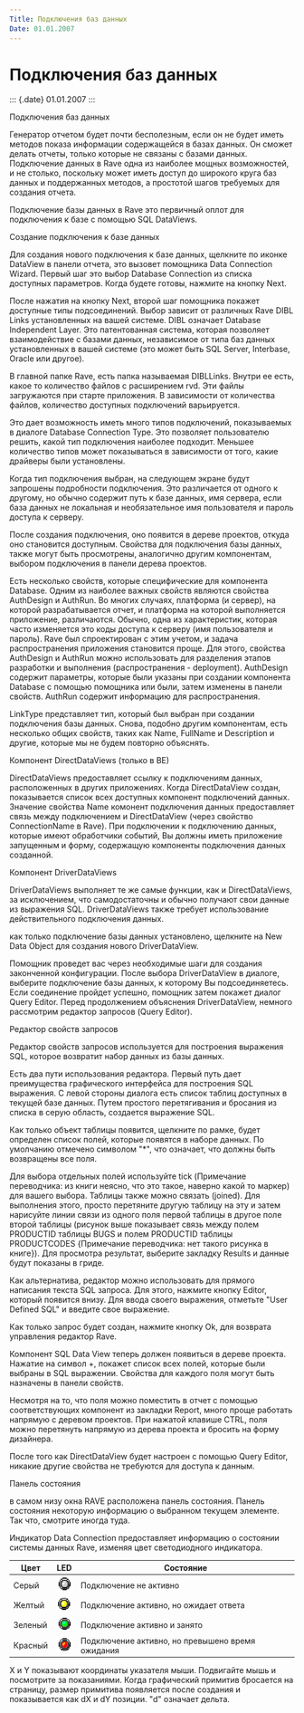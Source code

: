 ```yaml
---
Title: Подключения баз данных
Date: 01.01.2007
---
```



Подключения баз данных
======================

::: {.date}
01.01.2007
:::

Подключения баз данных

Генератор отчетом будет почти бесполезным, если он не будет иметь
методов показа информации содержащейся в базах данных. Он сможет делать
отчеты, только которые не связаны с базами данных. Подключение данных в
Rave одна из наиболее мощных возможностей, и не столько, поскольку может
иметь доступ до широкого круга баз данных и поддержанных методов, а
простотой шагов требуемых для создания отчета.

Подключение базы данных в Rave это первичный оплот для подключения к
базе с помощью SQL DataViews.

Создание подключения к базе данных

Для создания нового подключения к базе данных, щелкните по иконке
DataView в панели отчета, это вызовет помощника Data Connection Wizard.
Первый шаг это выбор Database Connection из списка доступных параметров.
Когда будете готовы, нажмите на кнопку Next.

После нажатия на кнопку Next, второй шаг помощника покажет доступные
типы подсоединений. Выбор зависит от различных Rave DIBL Links
установленных на вашей системе. DIBL означает Database Independent
Layer. Это патентованная система, которая позволяет взаимодействие с
базами данных, независимое от типа баз данных установленных в вашей
системе (это может быть SQL Server, Interbase, Oracle или другое).

В главной папке Rave, есть папка называемая DIBLLinks. Внутри ее есть,
какое то количество файлов с расширением rvd. Эти файлы загружаются при
старте приложения. В зависимости от количества файлов, количество
доступных подключений варьируется.

Это дает возможность иметь много типов подключений, показываемых в
диалоге Database Connection Type. Это позволяет пользователю решить,
какой тип подключения наиболее подходит. Меньшее количество типов может
показываться в зависимости от того, какие драйверы были установлены.

Когда тип подключения выбран, на следующем экране будут запрошены
подробности подключения. Это различается от одного к другому, но обычно
содержит путь к базе данных, имя сервера, если база данных не локальная
и необязательное имя пользователя и пароль доступа к серверу.

После создания подключения, оно появится в дереве проектов, откуда оно
становится доступным. Свойства для подключения базы данных, также могут
быть просмотрены, аналогично другим компонентам, выбором подключения в
панели дерева проектов.

Есть несколько свойств, которые специфические для компонента Database.
Одним из наиболее важных свойств являются свойства AuthDesign и AuthRun.
Во многих случаях, платформа (и сервер), на которой разрабатывается
отчет, и платформа на которой выполняется приложение, различаются.
Обычно, одна из характеристик, которая часто изменяется это коды доступа
к серверу (имя пользователя и пароль). Rave был спроектирован с этим
учетом, и задача распространения приложения становится проще. Для этого,
свойства AuthDesign и AuthRun можно использовать для разделения этапов
разработки и выполнения (распространения - deployment). AuthDesign
содержит параметры, которые были указаны при создании компонента
Database с помощью помощника или были, затем изменены в панели свойств.
AuthRun содержит информацию для распространения.

LinkType представляет тип, который был выбран при создании подключения
базы данных. Снова, подобно другим компонентам, есть несколько общих
свойств, таких как Name, FullName и Description и другие, которые мы не
будем повторно объяснять.

Компонент DirectDataViews (только в BE)

DirectDataViews предоставляет ссылку к подключениям данных,
расположенных в других приложениях. Когда DirectDataView создан,
показывается список всех доступных компонент подключений данных.
Значение свойства Name комонент подключения данных предоставляет связь
между подключением и DirectDataView (через свойство ConnectionName в
Rave). При подключении к подключению данных, которые имеют обработчики
событий, Вы должны иметь приложение запущенным и форму, содержащую
компоненты подключения данных созданной.

Компонент DriverDataViews

DriverDataViews выполняет те же самые функции, как и DirectDataViews, за
исключением, что самодостаточны и обычно получают свои данные из
выражения SQL. DriverDataViews также требует использование
действительного подключения данных.

как только подключение базы данных установлено, щелкните на New Data
Object для создания нового DriverDataView.

Помощник проведет вас через необходимые шаги для создания законченной
конфигурации. После выбора DriverDataView в диалоге, выберите
подключение базы данных, к которому Вы подсоединяетесь. Если соединение
пройдет успешно, помощник затем покажет диалог Query Editor. Перед
продолжением объяснения DriverDataView, немного рассмотрим редактор
запросов (Query Editor).

Редактор свойств запросов

Редактор свойств запросов используется для построения выражения SQL,
которое возвратит набор данных из базы данных.

Есть два пути использования редактора. Первый путь дает преимущества
графического интерфейса для построения SQL выражения. С левой стороны
диалога есть список таблиц доступных в текущей базе данных. Путем
простого перетягивания и бросания из списка в серую область, создается
выражение SQL.

Как только объект таблицы появится, щелкните по рамке, будет определен
список полей, которые появятся в наборе данных. По умолчанию отмечено
символом \"*\", что означает, что должны быть возвращены все поля.

Для выбора отдельных полей используйте tick (Примечание переводчика: из
книги неясно, что это такое, наверно какой то маркер) для вашего выбора.
Таблицы также можно связать (joined). Для выполнения этого, просто
перетяните другую таблицу на эту и затем нарисуйте линии связи из одного
поля первой таблицы в другое поле второй таблицы (рисунок выше
показывает связь между полем PRODUCTID таблицы BUGS и полем PRODUCTID
таблицы PRODUCTCODES {Примечание переводчика: нет такого рисунка в
книге}). Для просмотра результат, выберите закладку Results и данные
будут показаны в гриде.

Как альтернатива, редактор можно использовать для прямого написания
текста SQL запроса. Для этого, нажмите кнопку Editor, который появится
внизу. Для ввода своего выражения, отметьте \"User Defined SQL\" и
введите свое выражение.

Как только запрос будет создан, нажмите кнопку Ok, для возврата
управления редактор Rave.

Компонент SQL Data View теперь должен появиться в дереве проекта.
Нажатие на символ +, покажет список всех полей, которые были выбраны в
SQL выражении. Свойства для каждого поля могут быть назначены в панели
свойств.

Несмотря на то, что поля можно поместить в отчет с помощью
соответствующих компонент из закладки Report, много проще работать
напрямую с деревом проектов. При нажатой клавише CTRL, поля можно
перетянуть напрямую из дерева проекта и бросить на форму дизайнера.

После того как DirectDataView будет настроен с помощью Query Editor,
никакие другие свойства не требуются для доступа к данным.

Панель состояния

 

в самом низу окна RAVE расположена панель состояния. Панель состояния
некоторую информацию о выбранном текущем элементе. Так что, смотрите
иногда туда.

Индикатор Data Connection предоставляет информацию о состоянии системы
данных Rave, изменяя цвет светодиодного индикатора.

Цвет    |    LED    |    Состояние
------- | --------- | --------------
Серый     | ![](embim1774.png) | Подключение не активно
Желтый    | ![](embim1775.png) | Подключение активно, но ожидает ответа
Зеленый   | ![](embim1776.png) | Подключение активно и занято
Красный   | ![](embim1777.png) | Подключение активно, но превышено время ожидания

X и Y показывают координаты указателя мыши. Подвигайте мышь и посмотрите
за показаниями. Когда графический примитив бросается на страницу, размер
примитива появляется после создания и показывается как dX и dY позиции.
\"d\" означает дельта.

